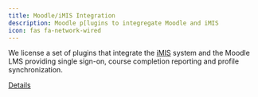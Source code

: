 ```yaml
---
title: Moodle/iMIS Integration
description: Moodle p[lugins to integregate Moodle and iMIS
icon: fas fa-network-wired
---
```


We license a set of plugins that integrate the [iMIS](https://www.advsol.com/) system and the Moodle LMS
providing single sign-on, course completion reporting and profile synchronization.


<a class="btn btn-info" href="/articles/moodleimis-integration.html">Details</a>
